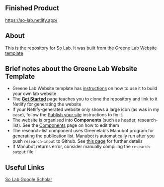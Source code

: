 ## Finished Product
https://so-lab.netlify.app/  

## About
This is the repository for [So Lab](https://so-lab.netlify.app/). It was built from [the Greene Lab Website template](https://github.com/greenelab/lab-website-template)

## Brief notes about the Greene Lab Website Template
- Greene Lab Website template has [instructions](https://github.com/greenelab/lab-website-template#documentation) on how to use it to build your own lab website
- The [**Get Started**](https://github.com/greenelab/lab-website-template/wiki/Get-Started) page teaches you to clone the repository and link to it Netlify for generating the website
- If your Netlify-generated website only shows a large icon (as was in my case), follow the [Publish your site](https://github.com/greenelab/lab-website-template/wiki/Get-Started#publish-your-site) instructions to fix it.
- The website is organised into **Components** (such as header, research-list). See the [Components](https://github.com/greenelab/lab-website-template/wiki/Components) page on how to edit them
- The research-list component uses Greenelab's Manubot program for generating the publication list. Manubot is automatically run after you push `research-input` to Github. See [this page](https://github.com/greenelab/lab-website-template/wiki/Basic-Editing#generate-citations) for further details
- If Manubot returns error, consider manually compiling the `research-output` file

## Useful Links
[So Lab Google Scholar](https://scholar.google.com/citations?hl=en&user=gfg2GusAAAAJ&view_op=list_works&sortby=pubdate)
